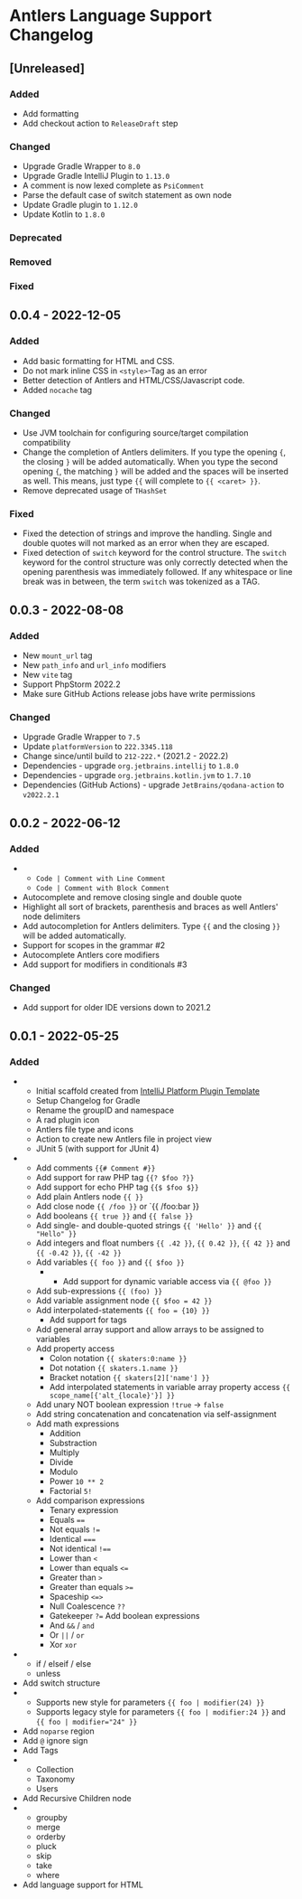 <!-- Keep a Changelog guide -> https://keepachangelog.com -->

# Antlers Language Support Changelog

## [Unreleased]

### Added
- Add formatting
- Add checkout action to `ReleaseDraft` step

### Changed
- Upgrade Gradle Wrapper to `8.0`
- Upgrade Gradle IntelliJ Plugin to `1.13.0`
- A comment is now lexed complete as `PsiComment`
- Parse the default case of switch statement as own node
- Update Gradle plugin to `1.12.0`
- Update Kotlin to `1.8.0`

### Deprecated

### Removed

### Fixed

## 0.0.4 - 2022-12-05

### Added
- Add basic formatting for HTML and CSS.
- Do not mark inline CSS in `<style>`-Tag as an error
- Better detection of Antlers and HTML/CSS/Javascript code.
- Added `nocache` tag

### Changed
- Use JVM toolchain for configuring source/target compilation compatibility
- Change the completion of Antlers delimiters. If you type the opening `{`, the closing `}` will be added automatically. When you type the second opening `{`, the matching `}` will be added and the spaces will be inserted as well. This means, just type `{{` will complete to `{{ <caret> }}`.
- Remove deprecated usage of `THashSet`

### Fixed
- Fixed the detection of strings and improve the handling. Single and double quotes will not marked as an error when they are escaped.
- Fixed detection of `switch` keyword for the control structure. The `switch` keyword for the control structure was only correctly detected when the opening parenthesis was immediately followed. If any whitespace or line break was in between, the term 
 `switch` was tokenized as a TAG.

## 0.0.3 - 2022-08-08

### Added
- New `mount_url` tag
- New `path_info` and `url_info` modifiers
- New `vite` tag
- Support PhpStorm 2022.2
- Make sure GitHub Actions release jobs have write permissions

### Changed
- Upgrade Gradle Wrapper to `7.5`
- Update `platformVersion` to `222.3345.118`
- Change since/until build to `212-222.*` (2021.2 - 2022.2)
- Dependencies - upgrade `org.jetbrains.intellij` to `1.8.0`
- Dependencies - upgrade `org.jetbrains.kotlin.jvm` to `1.7.10`
- Dependencies (GitHub Actions) - upgrade `JetBrains/qodana-action` to `v2022.2.1`

## 0.0.2 - 2022-06-12

### Added
- - `Code | Comment with Line Comment`
  - `Code | Comment with Block Comment`
- Autocomplete and remove closing single and double quote
- Highlight all sort of brackets, parenthesis and braces as well Antlers' node delimiters
- Add autocompletion for Antlers delimiters. Type `{{` and the closing `}}` will be added automatically.
- Support for scopes in the grammar #2
- Autocomplete Antlers core modifiers
- Add support for modifiers in conditionals #3

### Changed
- Add support for older IDE versions down to 2021.2

## 0.0.1 - 2022-05-25

### Added
- - Initial scaffold created from [IntelliJ Platform Plugin Template](https://github.com/JetBrains/intellij-platform-plugin-template)
  - Setup Changelog for Gradle
  - Rename the groupID and namespace
  - A rad plugin icon
  - Antlers file type and icons
  - Action to create new Antlers file in project view
  - JUnit 5 (with support for JUnit 4)
- - Add comments `{{# Comment #}}`
  - Add support for raw PHP tag `{{? $foo ?}}`
  - Add support for echo PHP tag `{{$ $foo $}}`
  - Add plain Antlers node `{{ }}`
  - Add close node `{{ /foo }}` or `{{ /foo:bar }} 
  - Add booleans `{{ true }}` and `{{ false }}`
  - Add single- and double-quoted strings `{{ 'Hello' }}` and `{{ "Hello" }}` 
  - Add integers and float numbers `{{ .42 }}`, `{{ 0.42 }}`, `{{ 42 }}` and `{{ -0.42 }}`, `{{ -42 }}`   
  - Add variables `{{ foo }}` and `{{ $foo }}`
    - - Add support for dynamic variable access via `{{ @foo }}`
  - Add sub-expressions `{{ (foo) }}`
  - Add variable assignment node `{{ $foo = 42 }}`
  - Add interpolated-statements `{{ foo = {10} }}`
    - Add support for tags
  - Add general array support and allow arrays to be assigned to variables
  - Add property access
    - Colon notation `{{ skaters:0:name }}` 
    - Dot notation `{{ skaters.1.name }}` 
    - Bracket notation `{{ skaters[2]['name'] }}` 
    - Add interpolated statements in variable array property access `{{ scope_name[{'alt_{locale}'}] }}` 
  - Add unary NOT boolean expression `!true` -> `false`
  - Add string concatenation and concatenation via self-assignment 
  - Add math expressions
    - Addition
    - Substraction
    - Multiply
    - Divide
    - Modulo
    - Power `10 ** 2`
    - Factorial `5!`
  - Add comparison expressions
    - Tenary expression
    - Equals `==`
    - Not equals `!=`
    - Identical `===` 
    - Not identical `!==`
    - Lower than `<`
    - Lower than equals `<=`
    - Greater than `>`
    - Greater than equals `>=`
    - Spaceship `<=>`
    - Null Coalescence `??`
    - Gatekeeper `?=`
  Add boolean expressions
    - And `&&` / `and`
    - Or `||` / `or`
    - Xor `xor`
- - if / elseif / else
  - unless
- Add switch structure
- - Supports new style for parameters `{{ foo | modifier(24) }}`
  - Supports legacy style for parameters `{{ foo | modifier:24 }}` and `{{ foo | modifier="24" }}`
- Add `noparse` region
- Add `@` ignore sign
- Add Tags
- - Collection
  - Taxonomy
  - Users
- Add Recursive Children node
- - groupby
  - merge
  - orderby
  - pluck
  - skip
  - take
  - where
- Add language support for HTML
